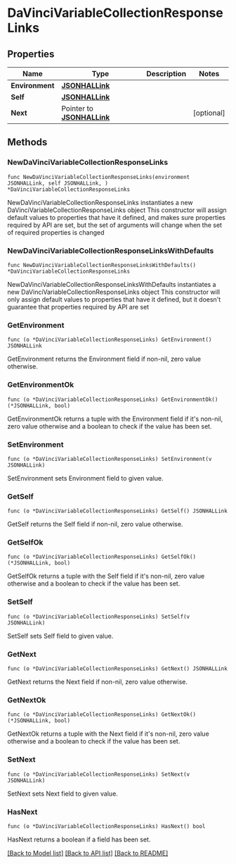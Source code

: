 # DaVinciVariableCollectionResponseLinks

## Properties

Name | Type | Description | Notes
------------ | ------------- | ------------- | -------------
**Environment** | [**JSONHALLink**](JSONHALLink.md) |  | 
**Self** | [**JSONHALLink**](JSONHALLink.md) |  | 
**Next** | Pointer to [**JSONHALLink**](JSONHALLink.md) |  | [optional] 

## Methods

### NewDaVinciVariableCollectionResponseLinks

`func NewDaVinciVariableCollectionResponseLinks(environment JSONHALLink, self JSONHALLink, ) *DaVinciVariableCollectionResponseLinks`

NewDaVinciVariableCollectionResponseLinks instantiates a new DaVinciVariableCollectionResponseLinks object
This constructor will assign default values to properties that have it defined,
and makes sure properties required by API are set, but the set of arguments
will change when the set of required properties is changed

### NewDaVinciVariableCollectionResponseLinksWithDefaults

`func NewDaVinciVariableCollectionResponseLinksWithDefaults() *DaVinciVariableCollectionResponseLinks`

NewDaVinciVariableCollectionResponseLinksWithDefaults instantiates a new DaVinciVariableCollectionResponseLinks object
This constructor will only assign default values to properties that have it defined,
but it doesn't guarantee that properties required by API are set

### GetEnvironment

`func (o *DaVinciVariableCollectionResponseLinks) GetEnvironment() JSONHALLink`

GetEnvironment returns the Environment field if non-nil, zero value otherwise.

### GetEnvironmentOk

`func (o *DaVinciVariableCollectionResponseLinks) GetEnvironmentOk() (*JSONHALLink, bool)`

GetEnvironmentOk returns a tuple with the Environment field if it's non-nil, zero value otherwise
and a boolean to check if the value has been set.

### SetEnvironment

`func (o *DaVinciVariableCollectionResponseLinks) SetEnvironment(v JSONHALLink)`

SetEnvironment sets Environment field to given value.


### GetSelf

`func (o *DaVinciVariableCollectionResponseLinks) GetSelf() JSONHALLink`

GetSelf returns the Self field if non-nil, zero value otherwise.

### GetSelfOk

`func (o *DaVinciVariableCollectionResponseLinks) GetSelfOk() (*JSONHALLink, bool)`

GetSelfOk returns a tuple with the Self field if it's non-nil, zero value otherwise
and a boolean to check if the value has been set.

### SetSelf

`func (o *DaVinciVariableCollectionResponseLinks) SetSelf(v JSONHALLink)`

SetSelf sets Self field to given value.


### GetNext

`func (o *DaVinciVariableCollectionResponseLinks) GetNext() JSONHALLink`

GetNext returns the Next field if non-nil, zero value otherwise.

### GetNextOk

`func (o *DaVinciVariableCollectionResponseLinks) GetNextOk() (*JSONHALLink, bool)`

GetNextOk returns a tuple with the Next field if it's non-nil, zero value otherwise
and a boolean to check if the value has been set.

### SetNext

`func (o *DaVinciVariableCollectionResponseLinks) SetNext(v JSONHALLink)`

SetNext sets Next field to given value.

### HasNext

`func (o *DaVinciVariableCollectionResponseLinks) HasNext() bool`

HasNext returns a boolean if a field has been set.


[[Back to Model list]](../README.md#documentation-for-models) [[Back to API list]](../README.md#documentation-for-api-endpoints) [[Back to README]](../README.md)


